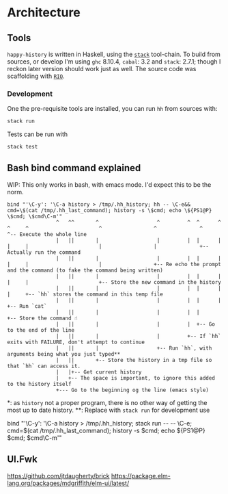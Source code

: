 # Architecture

## Tools
`happy-history` is written in Haskell, using the [`stack`](https://docs.haskellstack.org/) tool-chain.
To build from sources, or develop I'm using `ghc` 8.10.4, `cabal`: 3.2 and `stack`: 2.7.1; though I reckon later version should work just as well.
The source code was scaffolding with [`RIO`](https://hackage.haskell.org/package/rio).

### Development
One the pre-requisite tools are installed, you can run `hh` from sources with:
```bash
stack run
```

Tests can be run with
```bash
stack test
```

## Bash bind command explained
WIP: This only works in bash, with emacs mode. I'd expect this to be the norm.

```
bind "'\C-y': '\C-a history > /tmp/.hh_history; hh -- \C-e&& cmd=\$(cat /tmp/.hh_last_command); history -s \$cmd; echo \${PS1@P} \$cmd; \$cmd\C-m'"
                ^   ^^       ^                   ^         ^  ^      ^   ^     ^                       ^                 ^              ^     ^-- Execute the whole line
                |   ||       |                   |         |  |      |   |     |                       |                 |              +-- Actually run the command
                |   ||       |                   |         |  |      |   |     |                       |                 +-- Re echo the prompt and the command (to fake the command being written)
                |   ||       |                   |         |  |      |   |     |                       +-- Store the new command in the history
                |   ||       |                   |         |  |      |   |     +-- `hh` stores the command in this temp file
                |   ||       |                   |         |  |      |   +-- Run `cat`
                |   ||       |                   |         |  |      +-- Store the command ☝️
                |   ||       |                   |         |  +-- Go to the end of the line
                |   ||       |                   |         +-- If `hh` exits with FAILURE, don't attempt to continue
                |   ||       |                   +-- Run `hh`, with arguments being what you just typed**
                |   ||       +-- Store the history in a tmp file so that `hh` can access it.
                |   |+-- Get current history
                |   +-- The space is important, to ignore this added to the history itself
                +--- Go to the beginning og the line (emacs style)
```

*: as `history` not a proper program, there is no other way of getting the most up to date history.
**: Replace with `stack run` for development use

bind "'\C-y': '\C-a history > /tmp/.hh_history; stack run -- -- \C-e; cmd=\$(cat /tmp/.hh_last_command); history -s \$cmd; echo \${PS1@P} \$cmd; \$cmd\C-m'"


## UI.Fwk
https://github.com/jtdaugherty/brick
https://package.elm-lang.org/packages/mdgriffith/elm-ui/latest/